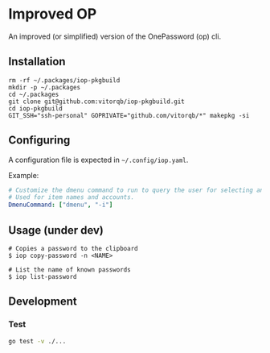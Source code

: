 # Improved OP

An improved (or simplified) version of the OnePassword (op) cli.

## Installation

```shell
rm -rf ~/.packages/iop-pkgbuild
mkdir -p ~/.packages
cd ~/.packages
git clone git@github.com:vitorqb/iop-pkgbuild.git
cd iop-pkgbuild
GIT_SSH="ssh-personal" GOPRIVATE="github.com/vitorqb/*" makepkg -si
```

## Configuring

A configuration file is expected in `~/.config/iop.yaml`.

Example:
```yaml
# Customize the dmenu command to run to query the user for selecting an item.
# Used for item names and accounts.
DmenuCommand: ["dmenu", "-i"]
```

## Usage (under dev)

```shell
# Copies a password to the clipboard
$ iop copy-password -n <NAME>
```

```shell
# List the name of known passwords
$ iop list-password
```

## Development

### Test

```sh
go test -v ./...
```
